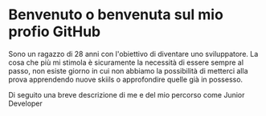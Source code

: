 # Benvenuto o benvenuta sul mio profio GitHub

Sono un ragazzo di 28 anni con l'obiettivo di diventare uno sviluppatore.
La cosa che più mi stimola è sicuramente la necessità di essere sempre al passo, non esiste giorno in cui non abbiamo la possibilità di metterci alla prova apprendendo nuove skiils o approfondire quelle già in possesso.

Di seguito una breve descrizione di me e del mio percorso come Junior Developer
